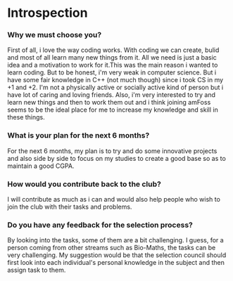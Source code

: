 # Introspection


### Why we must choose you?

First of all, i love the way coding works. With coding we can create, bulid and most of all learn many new things from it. All we need is just a basic idea and a motivation to work for it.This was the main reason i wanted to learn coding. But to be honest, i'm very weak in computer science. But i have some fair knowledge in C++ (not much though) since i took CS in my +1 and +2. I'm not a physically active or socially active kind of person but i have lot of caring and loving friends. Also, i'm very interested to try and learn new things and then to work them out and i think joining amFoss seems to be the ideal place for me to increase my knowledge and skill in these things.


### What is your plan for the next 6 months?

For the next 6 months, my plan is to try and do some innovative projects and also side by side to focus on my studies to create a good base so as to maintain a good CGPA.


### How would you contribute back to the club?

I will contribute as much as i can and would also help people who wish to join the club with their tasks and problems.


### Do you have any feedback for the selection process?

By looking into the tasks, some of them are a bit challenging. I guess, for a person coming from other streams such as Bio-Maths, the tasks can be very challenging. My suggestion would be that the selection council should first look into each individual's personal knowledge in the subject and then assign task to them. 

